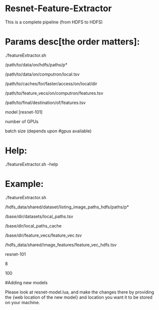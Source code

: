 # Resnet-Feature-Extractor
This is a complete pipeline (from HDFS to HDFS)




# Params desc[the order matters]:

./featureExtractor.sh 

/path/to/data/on/hdfs/paths/p*

/path/to/data/on/computron/local.tsv

/path/to/caches/for/faster/access/on/local/dir

/path/to/feature_vecs/on/computron/features.tsv

/path/to/final/destination/of/features.tsv

model [resnet-101]

number of GPUs

batch size (depends upon #gpus available)



# Help:

./featureExtractor.sh -help


# Example: 

./featureExtractor.sh 

/hdfs_data/shared/dataset/listing_image_paths_hdfs/paths/p* 

/base/dir/datasets/local_paths.tsv 

/base/dir/local_paths_cache

/base/dir/feature_vecs/feature_vec.tsv 

/hdfs_data/shared/image_features/feature_vec_hdfs.tsv

resnet-101 

8

100



#Adding new models

Please look at resnet-model.lua, and make the changes there by providing the {web location of the new model} and location you want it to be stored on your machine.



